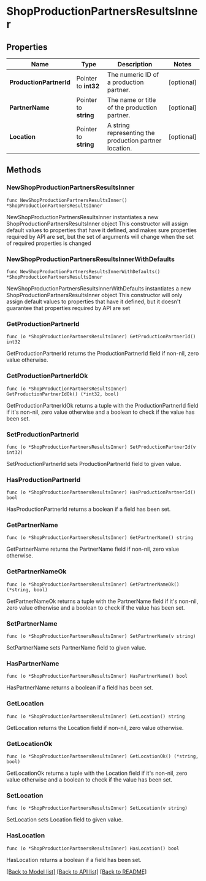 # ShopProductionPartnersResultsInner

## Properties

Name | Type | Description | Notes
------------ | ------------- | ------------- | -------------
**ProductionPartnerId** | Pointer to **int32** | The numeric ID of a production partner. | [optional] 
**PartnerName** | Pointer to **string** | The name or title of the production partner. | [optional] 
**Location** | Pointer to **string** | A string representing the production partner location. | [optional] 

## Methods

### NewShopProductionPartnersResultsInner

`func NewShopProductionPartnersResultsInner() *ShopProductionPartnersResultsInner`

NewShopProductionPartnersResultsInner instantiates a new ShopProductionPartnersResultsInner object
This constructor will assign default values to properties that have it defined,
and makes sure properties required by API are set, but the set of arguments
will change when the set of required properties is changed

### NewShopProductionPartnersResultsInnerWithDefaults

`func NewShopProductionPartnersResultsInnerWithDefaults() *ShopProductionPartnersResultsInner`

NewShopProductionPartnersResultsInnerWithDefaults instantiates a new ShopProductionPartnersResultsInner object
This constructor will only assign default values to properties that have it defined,
but it doesn't guarantee that properties required by API are set

### GetProductionPartnerId

`func (o *ShopProductionPartnersResultsInner) GetProductionPartnerId() int32`

GetProductionPartnerId returns the ProductionPartnerId field if non-nil, zero value otherwise.

### GetProductionPartnerIdOk

`func (o *ShopProductionPartnersResultsInner) GetProductionPartnerIdOk() (*int32, bool)`

GetProductionPartnerIdOk returns a tuple with the ProductionPartnerId field if it's non-nil, zero value otherwise
and a boolean to check if the value has been set.

### SetProductionPartnerId

`func (o *ShopProductionPartnersResultsInner) SetProductionPartnerId(v int32)`

SetProductionPartnerId sets ProductionPartnerId field to given value.

### HasProductionPartnerId

`func (o *ShopProductionPartnersResultsInner) HasProductionPartnerId() bool`

HasProductionPartnerId returns a boolean if a field has been set.

### GetPartnerName

`func (o *ShopProductionPartnersResultsInner) GetPartnerName() string`

GetPartnerName returns the PartnerName field if non-nil, zero value otherwise.

### GetPartnerNameOk

`func (o *ShopProductionPartnersResultsInner) GetPartnerNameOk() (*string, bool)`

GetPartnerNameOk returns a tuple with the PartnerName field if it's non-nil, zero value otherwise
and a boolean to check if the value has been set.

### SetPartnerName

`func (o *ShopProductionPartnersResultsInner) SetPartnerName(v string)`

SetPartnerName sets PartnerName field to given value.

### HasPartnerName

`func (o *ShopProductionPartnersResultsInner) HasPartnerName() bool`

HasPartnerName returns a boolean if a field has been set.

### GetLocation

`func (o *ShopProductionPartnersResultsInner) GetLocation() string`

GetLocation returns the Location field if non-nil, zero value otherwise.

### GetLocationOk

`func (o *ShopProductionPartnersResultsInner) GetLocationOk() (*string, bool)`

GetLocationOk returns a tuple with the Location field if it's non-nil, zero value otherwise
and a boolean to check if the value has been set.

### SetLocation

`func (o *ShopProductionPartnersResultsInner) SetLocation(v string)`

SetLocation sets Location field to given value.

### HasLocation

`func (o *ShopProductionPartnersResultsInner) HasLocation() bool`

HasLocation returns a boolean if a field has been set.


[[Back to Model list]](../README.md#documentation-for-models) [[Back to API list]](../README.md#documentation-for-api-endpoints) [[Back to README]](../README.md)


